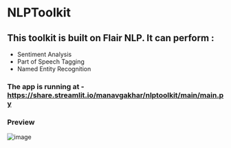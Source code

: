 # NLPToolkit

## This toolkit is built on Flair NLP. It can perform :
- Sentiment Analysis
- Part of Speech Tagging
- Named Entity Recognition

### The app is running at - https://share.streamlit.io/manavgakhar/nlptoolkit/main/main.py

### Preview 
![image](https://user-images.githubusercontent.com/55736716/125052589-c3031080-e0c1-11eb-8432-0b0ce32ee54e.png)

